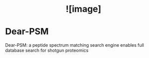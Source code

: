 # <p align="center" width="50%" height="50%" >![image]
# Dear-PSM
Dear-PSM: a peptide spectrum matching search engine enables full database search for shotgun proteomics
